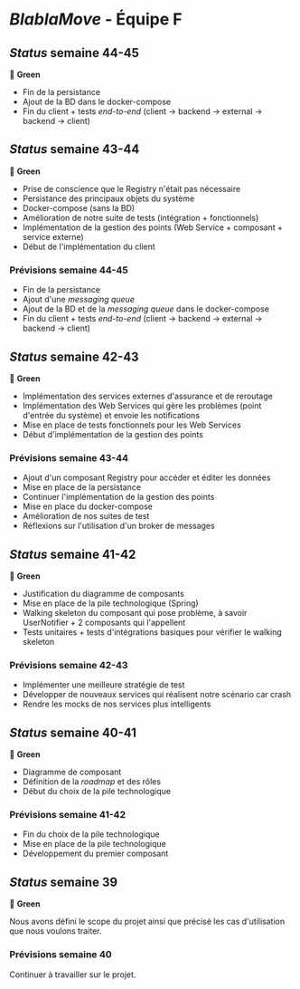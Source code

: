 # _BlablaMove_ - Équipe F

## _Status_ semaine 44-45 

:vertical_traffic_light: **Green** 

 - Fin de la persistance
 - Ajout de la BD dans le docker-compose
 - Fin du client + tests _end-to-end_ (client → backend → external → backend → client)

## _Status_ semaine 43-44 

:vertical_traffic_light: **Green** 

 - Prise de conscience que le Registry n'était pas nécessaire
 - Persistance des principaux objets du système
 - Docker-compose (sans la BD)
 - Amélioration de notre suite de tests (intégration + fonctionnels)
 - Implémentation de la gestion des points (Web Service + composant + service externe)
 - Début de l'implémentation du client
 
 ### Prévisions semaine 44-45

 - Fin de la persistance
 - Ajout d'une _messaging queue_
 - Ajout de la BD et de la _messaging queue_ dans le docker-compose
 - Fin du client + tests _end-to-end_ (client → backend → external → backend → client)

## _Status_ semaine 42-43 

:vertical_traffic_light: **Green** 

 - Implémentation des services externes d'assurance et de reroutage
 - Implémentation des Web Services qui gère les problèmes (point d'entrée du système) et envoie les notifications
 - Mise en place de tests fonctionnels pour les Web Services
 - Début d'implémentation de la gestion des points
 
 ### Prévisions semaine 43-44

 - Ajout d'un composant Registry pour accéder et éditer les données
 - Mise en place de la persistance
 - Continuer l'implémentation de la gestion des points
 - Mise en place du docker-compose
 - Amélioration de nos suites de test
 - Réflexions sur l'utilisation d'un broker de messages

## _Status_ semaine 41-42 

:vertical_traffic_light: **Green**  

 - Justification du diagramme de composants
 - Mise en place de la pile technologique (Spring)
 - Walking skeleton du composant qui pose problème, à savoir UserNotifier + 2 composants qui l'appellent
 - Tests unitaires + tests d'intégrations basiques pour vérifier le walking skeleton 
 
### Prévisions semaine 42-43

 - Implémenter une meilleure stratégie de test
 - Développer de nouveaux services qui réalisent notre scénario car crash
 - Rendre les mocks de nos services plus intelligents

## _Status_ semaine 40-41 

:vertical_traffic_light: **Green**  

 - Diagramme de composant
 - Définition de la _roadmap_ et des rôles
 - Début du choix de la pile technologique
 
### Prévisions semaine 41-42

 - Fin du choix de la pile technologique
 - Mise en place de la pile technologique
 - Développement du premier composant


## _Status_ semaine 39

:vertical_traffic_light: **Green**  
 
Nous avons défini le scope du projet ainsi que précisé les cas d'utilisation que nous voulons traiter.

### Prévisions semaine 40

Continuer à travailler sur le projet.
